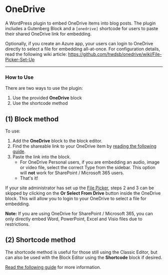 # OneDrive #

A WordPress plugin to embed OneDrive items into blog posts. The plugin includes a Gutenberg Block and a `[onedrive]` shortcode for users to paste their shared OneDrive link for embedding.

Optionally, if you create an Azure app, your users can login to OneDrive directly to select a file for embedding all-at-once. For configuration details, read the following wiki article: https://github.com/hwdsb/onedrive/wiki/File-Picker-Set-Up

***

### How to Use

There are two ways to use the plugin:

1. Use the provided **OneDrive** block
2. Use the shortcode method

## (1) Block method

To use:

1. Add the **OneDrive** block to the block editor.
2. Find the shareable link to your OneDrive item by [reading the following guide](https://github.com/hwdsb/onedrive/wiki/Sharing-a-file-and-getting-the-link).
3. Paste the link into the block.
    - For OneDrive Personal users, if you are embedding an audio, image or video file, select the correct Type from the sidebar. This option will **not** work for SharePoint / Microsoft 365 users.
    - That's it!

If your site administrator has set up the [File Picker](https://github.com/hwdsb/onedrive/wiki/File-Picker-Set-Up), steps 2 and 3 can be skipped by clicking on the **Or Select From Drive** button inside the OneDrive block. This will allow you to login to your OneDrive to select a file for embedding.

**Note:** If you are using OneDrive for SharePoint / Microsoft 365, you can only directly embed Word, PowerPoint, Excel and Visio files due to restrictions.


## (2) Shortcode method

The shortcode method is useful for those still using the Classic Editor, but can also be used with the Block Editor using the **Shortcode** block if desired.

[Read the following guide](https://github.com/hwdsb/onedrive/wiki/Generating-the-shortcode) for more information.

